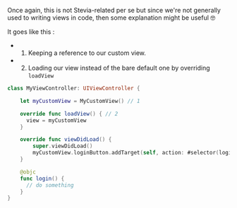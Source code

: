 Once again, this is not Stevia-related per se but since we're not generally used to writing views in code, then some explanation might be useful  🤓

It goes like this :  
- 1. Keeping a reference to our custom view.  
- 2. Loading our view instead of the bare default one by overriding `loadView`

```swift
class MyViewController: UIViewController {

    let myCustomView = MyCustomView() // 1

    override func loadView() { // 2
      view = myCustomView
    }

    override func viewDidLoad() {
        super.viewDidLoad()
        myCustomView.loginButton.addTarget(self, action: #selector(login), for: .touchUpInside)
    }

    @objc
    func login() {
      // do something
    }
}
```
